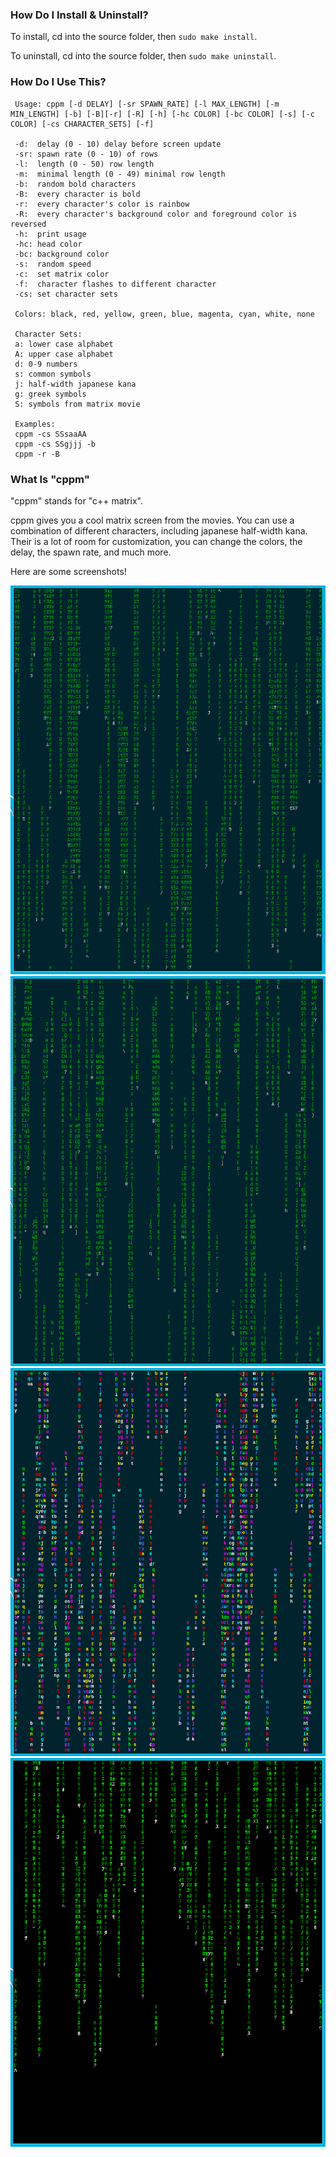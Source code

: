 ### How Do I Install & Uninstall?

To install, cd into the source folder, then `sudo make install`.

To uninstall, cd into the source folder, then `sudo make uninstall`.

### How Do I Use This?

```
 Usage: cppm [-d DELAY] [-sr SPAWN_RATE] [-l MAX_LENGTH] [-m MIN_LENGTH] [-b] [-B][-r] [-R] [-h] [-hc COLOR] [-bc COLOR] [-s] [-c COLOR] [-cs CHARACTER_SETS] [-f]

 -d:  delay (0 - 10) delay before screen update
 -sr: spawn rate (0 - 10) of rows
 -l:  length (0 - 50) row length
 -m:  minimal length (0 - 49) minimal row length
 -b:  random bold characters
 -B:  every character is bold
 -r:  every character's color is rainbow
 -R:  every character's background color and foreground color is reversed
 -h:  print usage
 -hc: head color
 -bc: background color
 -s:  random speed
 -c:  set matrix color
 -f:  character flashes to different character
 -cs: set character sets

 Colors: black, red, yellow, green, blue, magenta, cyan, white, none

 Character Sets:
 a: lower case alphabet
 A: upper case alphabet
 d: 0-9 numbers
 s: common symbols
 j: half-width japanese kana
 g: greek symbols
 S: symbols from matrix movie

 Examples:
 cppm -cs SSsaaAA
 cppm -cs SSgjjj -b
 cppm -r -B
```

### What Is "cppm"

"cppm" stands for "c++ matrix".

cppm gives you a cool matrix screen from the movies. You can use a combination of different characters, including japanese half-width kana. Their is a lot of room for customization, you can change the colors, the delay, the spawn rate, and much more.

Here are some screenshots!

![japanese](https://github.com/static-startup/cppm/blob/master/images/japanese.png)
![ascii](https://github.com/static-startup/cppm/blob/master/images/ascii.png)
![wacky](https://github.com/static-startup/cppm/blob/master/images/wacky.png)
![classic](https://github.com/static-startup/cppm/blob/master/images/classic.png)


